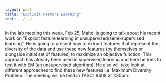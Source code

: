 ```yaml
---
layout: post
title: "Explicit Feature Learning"
root: ../../
---
```

In the lab meeting this week, Feb 25, Mahdi is going to talk about his recent work on "Explicit feature learning in unsupervised/semi-supervised learning". He is going to present how to extract features that represent the diversity of the data and use these new features (by themselves or alongside initial set of features) to maximize an objective function. This approach has already been used in supervised learning and here he tries to test it with EM (an unsupervised algorithm). He also will take look at different approaches to find these new features i.e. Maximum Diversity Problem.
The meeting will be held in TASC1 9408 at 1:30pm.
